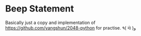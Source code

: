 # Beep Statement

Basically just a copy and implementation of https://github.com/yangshun/2048-python for practise. ٩( ᐛ )و
